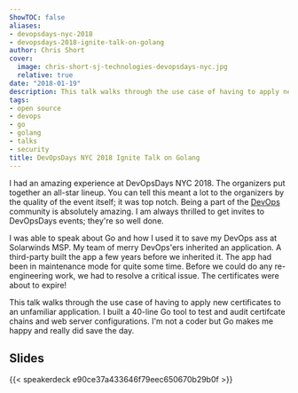 ```yaml
---
ShowTOC: false
aliases:
- devopsdays-nyc-2018
- devopsdays-2018-ignite-talk-on-golang
author: Chris Short
cover:
  image: chris-short-sj-technologies-devopsdays-nyc.jpg
  relative: true
date: "2018-01-19"
description: This talk walks through the use case of having to apply new certificates to an unfamiliar application. I built a 40-line Go tool to test and audit certifcate chains and web server configurations.
tags:
- open source
- devops
- go
- golang
- talks
- security
title: DevOpsDays NYC 2018 Ignite Talk on Golang
---
```


I had an amazing experience at DevOpsDays NYC 2018. The organizers put together an all-star lineup. You can tell this meant a lot to the organizers by the quality of the event itself; it was top notch. Being a part of the [DevOps](https://devopsish.com) community is absolutely amazing. I am always thrilled to get invites to DevOpsDays events; they're so well done.


I was able to speak about Go and how I used it to save my DevOps ass at Solarwinds MSP. My team of merry DevOps'ers inherited an application. A third-party built the app a few years before we inherited it. The app had been in maintenance mode for quite some time. Before we could do any re-engineering work, we had to resolve a critical issue. The certificates were about to expire!


This talk walks through the use case of having to apply new certificates to an unfamiliar application. I built a 40-line Go tool to test and audit certifcate chains and web server configurations. I'm not a coder but Go makes me happy and really did save the day.

## Slides

{{< speakerdeck e90ce37a433646f79eec650670b29b0f >}}
